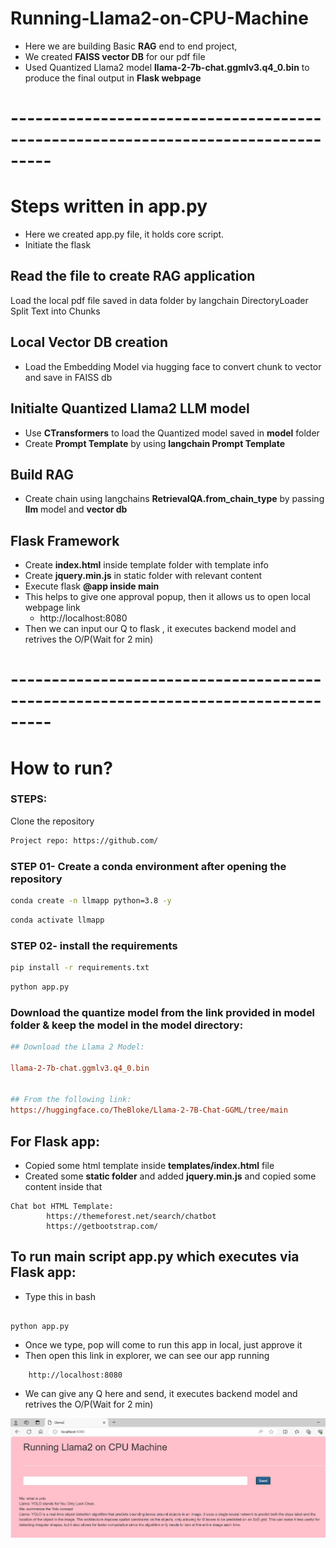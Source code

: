 # Running-Llama2-on-CPU-Machine

- Here we are building Basic **RAG** end to end project,
- We created **FAISS vector DB** for our pdf file
- Used Quantized Llama2 model **llama-2-7b-chat.ggmlv3.q4_0.bin** to produce the final output in **Flask webpage**

# ---------------------------------------------------------------------------------

# Steps written in app.py

- Here we created app.py file, it holds core script.
- Initiate the flask

## Read the file to create RAG application

Load the local pdf file saved in data folder by langchain DirectoryLoader
Split Text into Chunks

## Local Vector DB creation

- Load the Embedding Model via hugging face to convert chunk to vector and save in FAISS db

## Initialte Quantized Llama2 LLM model

- Use **CTransformers** to load the Quantized model saved in **model** folder
- Create **Prompt Template** by using **langchain Prompt Template**

## Build RAG

- Create chain using langchains **RetrievalQA.from_chain_type** by passing **llm** model and **vector db**

## Flask Framework

- Create **index.html** inside template folder with template info
- Create **jquery.min.js** in static folder with relevant content
- Execute flask **@app inside **main****
- This helps to give one approval popup, then it allows us to open local webpage link
  - http://localhost:8080
- Then we can input our Q to flask , it executes backend model and retrives the O/P(Wait for 2 min)

# ---------------------------------------------------------------------------------

# How to run?

### STEPS:

Clone the repository

```bash
Project repo: https://github.com/
```

### STEP 01- Create a conda environment after opening the repository

```bash
conda create -n llmapp python=3.8 -y
```

```bash
conda activate llmapp
```

### STEP 02- install the requirements

```bash
pip install -r requirements.txt
```

```bash
python app.py
```

### Download the quantize model from the link provided in model folder & keep the model in the model directory:

```ini
## Download the Llama 2 Model:

llama-2-7b-chat.ggmlv3.q4_0.bin


## From the following link:
https://huggingface.co/TheBloke/Llama-2-7B-Chat-GGML/tree/main
```

## For Flask app:

- Copied some html template inside **templates/index.html** file
- Created some **static folder** and added **jquery.min.js** and copied some content inside that

```
Chat bot HTML Template:
        https://themeforest.net/search/chatbot
        https://getbootstrap.com/
```

## To run main script app.py which executes via Flask app:

- Type this in bash

```

python app.py

```

- Once we type, pop will come to run this app in local, just approve it
- Then open this link in explorer, we can see our app running

```
    http://localhost:8080
```

- We can give any Q here and send, it executes backend model and retrives the O/P(Wait for 2 min)

![plot](App_page_image.png)
